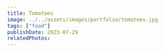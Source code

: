 ```yaml
---
title: Tomatoes
image: ../../assets/images/portfolio/tomatoes.jpg
tags: ["food"]
publishDate: 2023-07-29
relatedPhotos:
---
```


